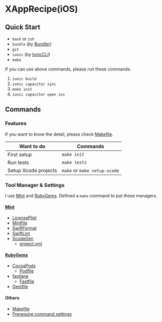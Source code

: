 # XAppRecipe(iOS)
## Quick Start
* ```bash``` or ```zsh```
* ```bundle``` (by [Bundler])
* ```git```
* ```ionic``` (by [IonicCLI])
* ```make```

If you can use above commands, please run these commands.

1. ```ionic build```
2. ```ionic capacitor sync```
3. ```make init```
4. ```ionic capacitor open ios```


## Commands
### Features
If you want to know the detail, please check [Makefile].

Want to do | Commands
--- | ---
First setup | ```make init```
Run tests | ```make tests```
Setup Xcode projects | ```make``` or ```make setup-xcode```

### Tool Manager & Settings
I use [Mint] and [RubyGems].
Defined a ```make``` command to put these managers.

#### [Mint]
* [LicensePlist]
* [Mintfile](./Mintfile)
* [SwiftFormat]
* [SwiftLint]
* [XcodeGen]
  * [project.yml](./App/project.yml)

#### [RubyGems]
* [CocoaPods]
  * [Podfile](./App/Podfile)
* [fastlane]
  * [Fastfile](./fastlane/Fastfile)
* [Gemfile](./Gemfile)

#### Others
* [Makefile][Makefile]
* [Prerequire command settings](./scripts/setup-command.sh)


[Bundler]: https://bundler.io/
[CocoaPods]: https://cocoapods.org/
[fastlane]: https://fastlane.tools/
[IonicCLI]: https://ionicframework.com/
[LicensePlist]: https://github.com/mono0926/LicensePlist
[Makefile]: ./Makefile
[Mint]: https://github.com/yonaskolb/Mint
[Node]: https://nodejs.org/
[RubyGems]: https://rubygems.org/
[SwiftFormat]: https://github.com/nicklockwood/SwiftFormat
[SwiftLint]: https://github.com/realm/SwiftLint
[XcodeGen]: https://github.com/yonaskolb/XcodeGen
